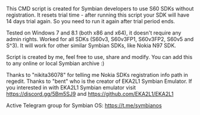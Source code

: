 This CMD script is created for Symbian developers to use S60 SDKs without registration.
It resets trial time - after running this script your SDK will have 14 days trial again. So you need to run it again after trial period ends.

Tested on Windows 7 and 8.1 (both x86 and x64), it doesn't require any admin rights.
Worked for all SDKs (S60v3, S60v3FP1, S60v3FP2, S60v5 and S^3). It will work for other similar Symbian SDKs, like Nokia N97 SDK.

Script is created by me, feel free to use, share and modify. You can add this to any online or local Symbian archive :)

Thanks to "nikita36078" for telling me Nokia SDKs registration info path in regedit. Thanks to "bent" who is the creator of EKA2L1 Symbian Emulator.
If you interested in with EKA2L1 Symbian emulator visit https://discord.gg/5Bm5SJ9 and https://github.com/EKA2L1/EKA2L1

Active Telegram group for Symbian OS: https://t.me/symbianos
